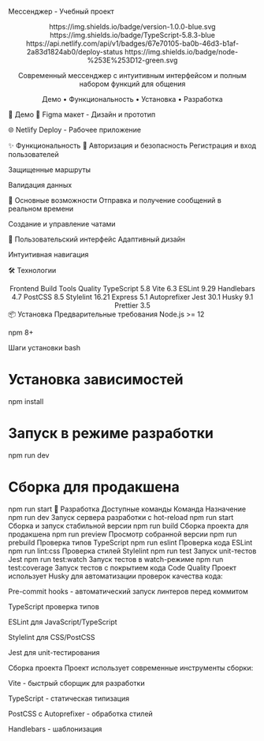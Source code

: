 Мессенджер - Учебный проект
<div align="center">
https://img.shields.io/badge/version-1.0.0-blue.svg
https://img.shields.io/badge/TypeScript-5.8.3-blue
https://api.netlify.com/api/v1/badges/67e70105-ba0b-46d3-b1af-2a83d1824ab0/deploy-status
https://img.shields.io/badge/node-%253E%253D12-green.svg

Современный мессенджер с интуитивным интерфейсом и полным набором функций для общения

Демо • Функциональность • Установка • Разработка

</div>
🚀 Демо
🎨 Figma макет - Дизайн и прототип

🌐 Netlify Deploy - Рабочее приложение

✨ Функциональность
🔐 Авторизация и безопасность
Регистрация и вход пользователей

Защищенные маршруты

Валидация данных

💬 Основные возможности
Отправка и получение сообщений в реальном времени

Создание и управление чатами
 

🎨 Пользовательский интерфейс
Адаптивный дизайн

Интуитивная навигация

🛠 Технологии
<div align="center">
Frontend	Build Tools	Quality
TypeScript 5.8	Vite 6.3	ESLint 9.29
Handlebars 4.7	PostCSS 8.5	Stylelint 16.21
Express 5.1	Autoprefixer	Jest 30.1
Husky 9.1	Prettier 3.5
</div>
📦 Установка
Предварительные требования
Node.js >= 12

npm 8+

Шаги установки
bash
# Установка зависимостей
npm install

# Запуск в режиме разработки
npm run dev

# Сборка для продакшена
npm run start
🚀 Разработка
Доступные команды
Команда	Назначение
npm run dev	Запуск сервера разработки с hot-reload
npm run start	Сборка и запуск стабильной версии
npm run build	Сборка проекта для продакшена
npm run preview	Просмотр собранной версии
npm run prebuild	Проверка типов TypeScript
npm run eslint	Проверка кода ESLint
npm run lint:css	Проверка стилей Stylelint
npm run test	Запуск unit-тестов Jest
npm run test:watch	Запуск тестов в watch-режиме
npm run test:coverage	Запуск тестов с покрытием кода
Code Quality
Проект использует Husky для автоматизации проверок качества кода:

Pre-commit hooks - автоматический запуск линтеров перед коммитом

TypeScript проверка типов

ESLint для JavaScript/TypeScript

Stylelint для CSS/PostCSS

Jest для unit-тестирования

Сборка проекта
Проект использует современные инструменты сборки:

Vite - быстрый сборщик для разработки

TypeScript - статическая типизация

PostCSS с Autoprefixer - обработка стилей

Handlebars - шаблонизация